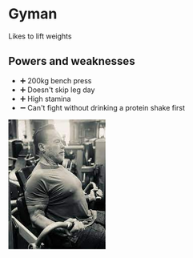 # Gyman

Likes to lift weights

## Powers and weaknesses

- ➕ 200kg bench press
- ➕ Doesn't skip leg day
- ➕ High stamina
- ➖ Can't fight without drinking a protein shake first

![Gyman](../Images/Gyman.jpeg)
